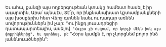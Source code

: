 
Եւ ահա, քանզի այս ողբերգութեան կտակը
համեստ հասել է իր աւարտին,
Արա՛ այնպէս, Տէ՜ր, որ ինքնանախատ
կշտամբանքների այս խօսքերիս հետ
Վերջ գտնեն նաեւ ու դադար առնեն
սովորութիւններն իմ չար:
Դու ինքդ յուսադրեցիր դատապարտեալիս,
ասելով`
"Հայրս չի ուզում, որ կորչի մէկն իսկ այս
փոքրիկներից",
Եւ դարձեալ, թէ` "Հօրս կամքն է, որ չկորցնեմ
բոլոր ինձ յանձնուածներին":
